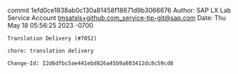 commit 1efd0ce1838ab0c130a81458f18671d9b3066676
Author: SAP LX Lab Service Account <tmsatsls+github.com_service-tip-git@sap.com>
Date:   Thu May 18 05:56:25 2023 -0700

    Translation Delivery (#7052)
    
    chore: translation delivery
    
    Change-Id: I2d6dfbc5ae441ebd826a45b9a803412dc8c59cd8
